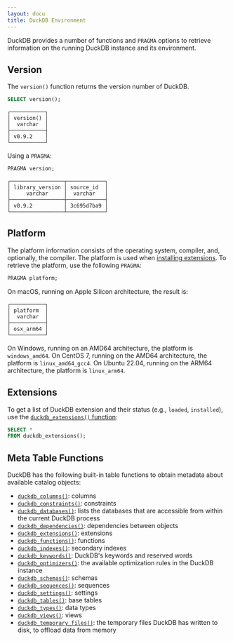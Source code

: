 ```yaml
---
layout: docu
title: DuckDB Environment
---
```


DuckDB provides a number of functions and `PRAGMA` options to retrieve information on the running DuckDB instance and its environment.

## Version

The `version()` function returns the version number of DuckDB.

```sql
SELECT version();
```

```text
┌───────────┐
│ version() │
│  varchar  │
├───────────┤
│ v0.9.2    │
└───────────┘
```

Using a `PRAGMA`:

```sql
PRAGMA version;
```

```text
┌─────────────────┬────────────┐
│ library_version │ source_id  │
│     varchar     │  varchar   │
├─────────────────┼────────────┤
│ v0.9.2          │ 3c695d7ba9 │
└─────────────────┴────────────┘
```

## Platform

The platform information consists of the operating system, compiler, and, optionally, the compiler.
The platform is used when [installing extensions](../../extensions/working_with_extensions#platforms).
To retrieve the platform, use the following `PRAGMA`:

```sql
PRAGMA platform;
```

On macOS, running on Apple Silicon architecture, the result is:

```text
┌───────────┐
│ platform  │
│  varchar  │
├───────────┤
│ osx_arm64 │
└───────────┘
```

On Windows, running on an AMD64 architecture, the platform is `windows_amd64`.
On CentOS 7, running on the AMD64 architecture, the platform is `linux_amd64_gcc4`.
On Ubuntu 22.04, running on the ARM64 architecture, the platform is `linux_arm64`.

## Extensions

To get a list of DuckDB extension and their status (e.g., `loaded`, `installed`), use the [`duckdb_extensions()` function](../../extensions/overview#listing-extensions):

```sql
SELECT * 
FROM duckdb_extensions();
```

## Meta Table Functions

DuckDB has the following built-in table functions to obtain metadata about available catalog objects:

* [`duckdb_columns()`](../../sql/duckdb_table_functions#duckdb_columns): columns 
* [`duckdb_constraints()`](../../sql/duckdb_table_functions#duckdb_constraints): constraints 
* [`duckdb_databases()`](../../sql/duckdb_table_functions#duckdb_databases): lists the databases that are accessible from within the current DuckDB process
* [`duckdb_dependencies()`](../../sql/duckdb_table_functions#duckdb_dependencies): dependencies between objects
* [`duckdb_extensions()`](../../sql/duckdb_table_functions#duckdb_extensions): extensions 
* [`duckdb_functions()`](../../sql/duckdb_table_functions#duckdb_functions): functions 
* [`duckdb_indexes()`](../../sql/duckdb_table_functions#duckdb_indexes): secondary indexes 
* [`duckdb_keywords()`](../../sql/duckdb_table_functions#duckdb_keywords): DuckDB's keywords and reserved words
* [`duckdb_optimizers()`](../../sql/duckdb_table_functions#duckdb_optimizers): the available optimization rules in the DuckDB instance
* [`duckdb_schemas()`](../../sql/duckdb_table_functions#duckdb_schemas): schemas 
* [`duckdb_sequences()`](../../sql/duckdb_table_functions#duckdb_sequences): sequences 
* [`duckdb_settings()`](../../sql/duckdb_table_functions#duckdb_settings): settings  
* [`duckdb_tables()`](../../sql/duckdb_table_functions#duckdb_tables): base tables 
* [`duckdb_types()`](../../sql/duckdb_table_functions#duckdb_types): data types 
* [`duckdb_views()`](../../sql/duckdb_table_functions#duckdb_views): views 
* [`duckdb_temporary_files()`](../../sql/duckdb_table_functions#duckdb_temporary_files): the temporary files DuckDB has written to disk, to offload data from memory
